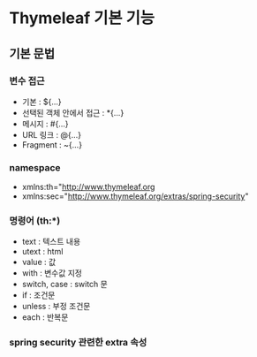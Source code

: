 # Thymeleaf 기본 기능

## 기본 문법

### 변수 접근

- 기본 : ${...}
- 선택된 객체 안에서 접근 : \*{...}
- 메시지 : #{...}
- URL 링크 : @{...}
- Fragment : ~{...}

### namespace

- xmlns:th="http://www.thymeleaf.org
- xmlns:sec="http://www.thymeleaf.org/extras/spring-security"

### 명령어 (th:\*)

- text : 텍스트 내용
- utext : html
- value : 값
- with : 변수값 지정
- switch, case : switch 문
- if : 조건문
- unless : 부정 조건문
- each : 반복문

### spring security 관련한 extra 속성
